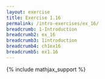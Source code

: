 ```yaml
---
layout: exercise
title: Exercise 1.16
permalink: /intro-exercises/ex_16/
breadcrumb: 1-Introduction
breadcrumb2: ex_16
breadcrumb3: 1introduction
breadcrumb4: ch1ex16
breadcrumb5: ex1.16
---
```


{% include mathjax_support %}




